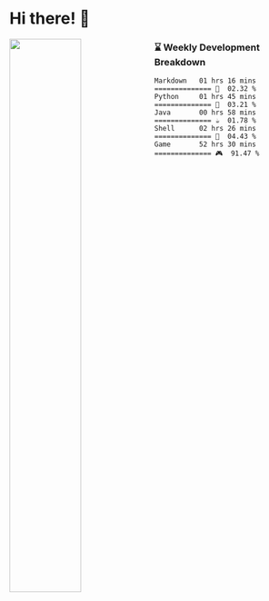 # Hi there! 👋

[<img align="left" width="50%" src="https://github-readme-stats.vercel.app/api?username=nine0703&theme=left&show_icons=true">](https://metrics.lecoq.io/nine0703?template=classic)


### ⌛️ Weekly Development Breakdown
```text
Markdown   01 hrs 16 mins ============== 📝  02.32 %
Python     01 hrs 45 mins ============== 🐍  03.21 %
Java       00 hrs 58 mins ============== ☕️  01.78 %
Shell      02 hrs 26 mins ============== 🐚  04.43 %
Game       52 hrs 30 mins ============== 🎮  91.47 % 

